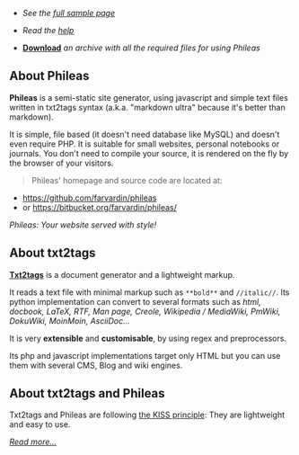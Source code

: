 

 * *See the [full sample page](http://wiki.txt2tags.org/demos/phileas/index.html?page=sample.t2t)*

 * *Read the [help](http://wiki.txt2tags.org/demos/phileas/index.html?page=help.t2t)*

 * **[Download](http://wiki.txt2tags.org/demos/phileas.zip)** *an archive with all the required files for using Phileas* 

## About Phileas 

**Phileas** is a semi-static site generator, using javascript and simple text files written in txt2tags syntax (a.k.a. "markdown ultra" because it's better than markdown).

It is simple, file based (it doesn't need database like MySQL) and doesn't even require PHP. It is suitable for small websites, personal notebooks or journals. You don't need to compile your source, it is rendered on the fly by the browser of your visitors.

> Phileas' homepage and source code are located at: 

 * https://github.com/farvardin/phileas
 * or https://bitbucket.org/farvardin/phileas/

*Phileas: Your website served with style!*

## About txt2tags 

**[Txt2tags](http://www.txt2tags.org)** is a document generator and a lightweight markup.

It reads a text file with minimal markup such as `**bold**` and `//italic//`. Its python implementation can convert to several formats such as *html, docbook, LaTeX, RTF, Man page, Creole, Wikipedia / MediaWiki, PmWiki, DokuWiki, MoinMoin, AsciiDoc...*

It is very **extensible** and **customisable**, by using regex and preprocessors.

Its php and javascript implementations target only HTML but you can use them with several CMS, Blog and wiki engines.

## About txt2tags and Phileas 

Txt2tags and Phileas are following [the KISS principle](https://en.wikipedia.org/wiki/KISS_principle): They are lightweight and easy to use.

*[Read more...](http://wiki.txt2tags.org/demos/phileas/index.html?page=help.t2t)*

